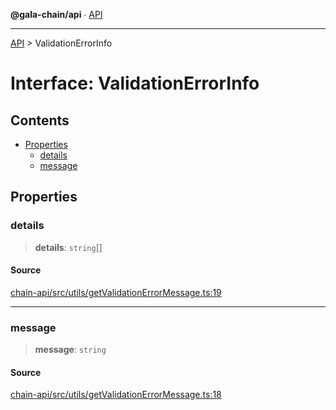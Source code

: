 **@gala-chain/api** ∙ [API](../exports.md)

***

[API](../exports.md) > ValidationErrorInfo

# Interface: ValidationErrorInfo

## Contents

- [Properties](ValidationErrorInfo.md#properties)
  - [details](ValidationErrorInfo.md#details)
  - [message](ValidationErrorInfo.md#message)

## Properties

### details

> **details**: `string`[]

#### Source

[chain-api/src/utils/getValidationErrorMessage.ts:19](https://github.com/GalaChain/sdk/blob/bcbbb18/chain-api/src/utils/getValidationErrorMessage.ts#L19)

***

### message

> **message**: `string`

#### Source

[chain-api/src/utils/getValidationErrorMessage.ts:18](https://github.com/GalaChain/sdk/blob/bcbbb18/chain-api/src/utils/getValidationErrorMessage.ts#L18)
